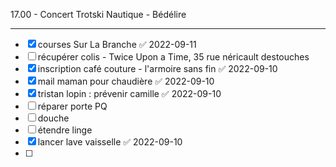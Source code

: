 17.00 - Concert Trotski Nautique - Bédélire

---

- [x] courses Sur La Branche ✅ 2022-09-11
- [ ] récupérer colis - Twice Upon a Time, 35 rue néricault destouches
- [x] inscription café couture - l'armoire sans fin ✅ 2022-09-10
- [x] mail maman pour chaudière ✅ 2022-09-10
- [x] tristan lopin : prévenir camille ✅ 2022-09-10
- [ ] réparer porte PQ
- [ ] douche
- [ ] étendre linge
- [x] lancer lave vaisselle ✅ 2022-09-10
- [ ] 